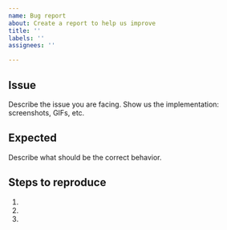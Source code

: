 ```yaml
---
name: Bug report
about: Create a report to help us improve
title: ''
labels: ''
assignees: ''

---
```


## Issue

Describe the issue you are facing. Show us the implementation: screenshots, GIFs, etc.

## Expected

Describe what should be the correct behavior.

## Steps to reproduce

1. 
2. 
3.
